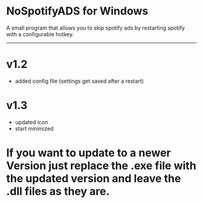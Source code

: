 # NoSpotifyADS for Windows
A small program that allows you to skip spotify ads by restarting spotify with a configurable hotkey.

----
# v1.2

- added config file (settings get saved after a restart)


# v1.3

- updated icon
- start minimized




# If you want to update to a newer Version just replace the .exe file with the updated version and leave the .dll files as they are.
